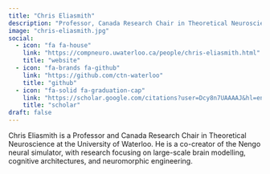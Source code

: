 ```yaml
---
title: "Chris Eliasmith"
description: "Professor, Canada Research Chair in Theoretical Neuroscience, and co-creator of the Nengo neural simulator. Research focuses on large-scale brain modelling and neuromorphic engineering."
image: "chris-eliasmith.jpg"
social:
  - icon: "fa fa-house"
    link: "https://compneuro.uwaterloo.ca/people/chris-eliasmith.html"
    title: "website"
  - icon: "fa-brands fa-github"
    link: "https://github.com/ctn-waterloo"
    title: "github"
  - icon: "fa-solid fa-graduation-cap"
    link: "https://scholar.google.com/citations?user=Dcy8n7UAAAAJ&hl=en"
    title: "scholar"
draft: false
---
```

Chris Eliasmith is a Professor and Canada Research Chair in Theoretical Neuroscience at the University of Waterloo. He is a co-creator of the Nengo neural simulator, with research focusing on large-scale brain modelling, cognitive architectures, and neuromorphic engineering.